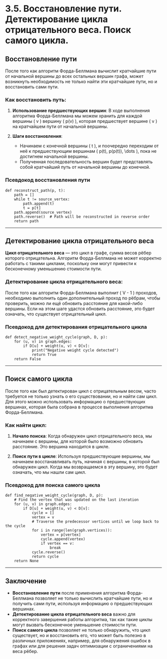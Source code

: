 # 3.5. Восстановление пути. Детектирование цикла отрицательного веса. Поиск самого цикла.

## Восстановление пути

После того как алгоритм Форда-Беллмана вычислит кратчайшие пути от начальной вершины до всех остальных вершин графа, может возникнуть необходимость не только найти эти кратчайшие пути, но и восстановить сами пути.

### Как восстановить путь:
1. **Использование предшествующих вершин**:
   В ходе выполнения алгоритма Форда-Беллмана мы можем хранить для каждой вершины \( v \) вершину \( p(v) \), которая предшествует вершине \( v \) на кратчайшем пути от начальной вершины.

2. **Шаги восстановления**:
   - Начинаем с конечной вершины \( t \), и поочередно переходим от неё к предшествующим вершинам \( p(t), p(p(t)), \dots \), пока не достигнем начальной вершины.
   - Полученная последовательность вершин будет представлять собой кратчайший путь от начальной вершины до конечной.

### Псевдокод восстановления пути

```text
def reconstruct_path(p, t):
    path = []
    while t != source_vertex:
        path.append(t)
        t = p[t]
    path.append(source_vertex)
    path.reverse()  # Path will be reconstructed in reverse order
    return path
```

---

## Детектирование цикла отрицательного веса

**Цикл отрицательного веса** — это цикл в графе, сумма весов рёбер которого отрицательна. Алгоритм Форда-Беллмана не может корректно работать с такими циклами, поскольку они могут привести к бесконечному уменьшению стоимости пути.

### Детектирование цикла отрицательного веса:
После того как алгоритм Форда-Беллмана выполнит \( V - 1 \) проходов, необходимо выполнить один дополнительный проход по рёбрам, чтобы проверить, можно ли ещё обновить расстояние для какой-либо вершины. Если на этом шаге удастся обновить расстояние, это будет означать, что существует отрицательный цикл.

### Псевдокод для детектирования отрицательного цикла

```text
def detect_negative_weight_cycle(graph, D, p):
    for (u, v) in graph.edges:
        if D[u] + weight(u, v) < D[v]:
            print("Negative weight cycle detected")
            return True
    return False
```

---

## Поиск самого цикла

После того как был детектирован цикл с отрицательным весом, часто требуется не только узнать о его существовании, но и найти сам цикл. Для этого можно использовать информацию о предшествующих вершинах, которая была собрана в процессе выполнения алгоритма Форда-Беллмана.

### Как найти цикл:
1. **Начало поиска**:
   Когда обнаружен цикл отрицательного веса, мы начинаем с вершины, для которой было возможно обновить расстояние. Это вершина находится в цикле.

2. **Поиск пути в цикле**:
   Используя предшествующие вершины, мы начинаем восстанавливать путь, начиная с вершины, в которой был обнаружен цикл. Когда мы возвращаемся в эту вершину, это будет означать, что мы нашли сам цикл.

### Псевдокод для поиска самого цикла

```text
def find_negative_weight_cycle(graph, D, p):
    # Find the vertex that was updated on the last iteration
    for (u, v) in graph.edges:
        if D[u] + weight(u, v) < D[v]:
            cycle = []
            vertex = v
            # Traverse the predecessor vertices until we loop back to the cycle
            for i in range(len(graph.vertices)):
                vertex = p[vertex]
                cycle.append(vertex)
                if vertex == v:
                    break
            cycle.reverse()
            return cycle
    return None
```

---

## Заключение

- **Восстановление пути** после применения алгоритма Форда-Беллмана позволяет не только вычислить кратчайшие пути, но и получить сами пути, используя информацию о предшествующих вершинах.
- **Детектирование цикла отрицательного веса** важно для корректного завершения работы алгоритма, так как такие циклы могут вызвать бесконечное уменьшение стоимости пути.
- **Поиск самого цикла** позволяет не только обнаружить, что цикл существует, но и восстановить его, что может быть полезно в различных приложениях, например, для обнаружения ошибок в графах или для решения задач оптимизации с ограничениями на веса рёбер.

